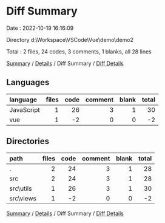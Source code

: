 # Diff Summary

Date : 2022-10-19 16:16:09

Directory d:\\Workspace\\VSCode\\Vue\\demo\\demo2

Total : 2 files,  24 codes, 3 comments, 1 blanks, all 28 lines

[Summary](results.md) / [Details](details.md) / Diff Summary / [Diff Details](diff-details.md)

## Languages
| language | files | code | comment | blank | total |
| :--- | ---: | ---: | ---: | ---: | ---: |
| JavaScript | 1 | 26 | 3 | 1 | 30 |
| vue | 1 | -2 | 0 | 0 | -2 |

## Directories
| path | files | code | comment | blank | total |
| :--- | ---: | ---: | ---: | ---: | ---: |
| . | 2 | 24 | 3 | 1 | 28 |
| src | 2 | 24 | 3 | 1 | 28 |
| src\\utils | 1 | 26 | 3 | 1 | 30 |
| src\\views | 1 | -2 | 0 | 0 | -2 |

[Summary](results.md) / [Details](details.md) / Diff Summary / [Diff Details](diff-details.md)